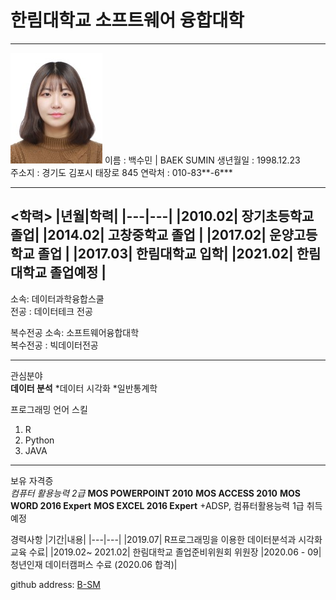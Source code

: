 # 한림대학교 소프트웨어 융합대학
---
![이력서사진](그림1.jpg)
이름 : 백수민 | BAEK SUMIN
생년월일 : 1998.12.23   
주소지 : 경기도 김포시 태장로 845
연락처 : 010-83**-6***   

---

<학력>
|년월|학력|
|---|---|
|2010.02| 장기초등학교 졸업|
|2014.02| 고창중학교 졸업 |
|2017.02| 운양고등학교 졸업 |
|2017.03| 한림대학교 입학|
|2021.02| 한림대학교 졸업예정 |
---

소속: 데이터과학융합스쿨   
전공 : 데이터테크 전공   

복수전공 소속: 소프트웨어융합대학   
복수전공 : 빅데이터전공  

---

관심분야   
**데이터 분석**
*데이터 시각화
*일반통계학

프로그래밍 언어 스킬   
1. R
2. Python
3. JAVA   

---
보유 자격증   
*컴퓨터 활용능력 2급*
**MOS POWERPOINT 2010**
**MOS ACCESS 2010**
**MOS WORD 2016 Expert**
**MOS EXCEL 2016 Expert**
+ADSP, 컴퓨터활용능력 1급 취득 예정

경력사항 
|기간|내용|
|---|---|
|2019.07| R프로그래밍을 이용한 데이터분석과 시각화교육 수료|
|2019.02~ 2021.02| 한림대학교 졸업준비위원회 위원장 
|2020.06 - 09|청년인재 데이터캠퍼스 수료 (2020.06 합격)|








github address: [B-SM][github]

[github]:https://github.com/B-SM
